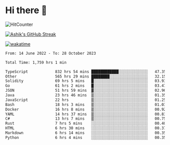 # Hi there 👋

![HitCounter](https://hits.seeyoufarm.com/api/count/incr/badge.svg?url=https%3A%2F%2Fgithub.com%2Fashrhmn1212%2Fhit-counter)

<!-- ![Contribution Graph](https://github-readme-activity-graph.cyclic.app/graph?username=ashrhmn) -->


<!-- [![Top Langs](https://github-readme-stats.vercel.app/api/top-langs/?username=ashrhmn&layout=compact&theme=synthwave&langs_count=10&card_width=445)](https://github.com/anuraghazra/github-readme-stats) -->

[![Ashik's GitHub Streak](https://github-readme-streak-stats.herokuapp.com/?user=ashrhmn&theme=blood&fire=DD7F1C&background=151515&dates=9f9f9f&border=DD2727)](https://git.io/streak-stats)

<!-- ![Ashik's GitHub stats](https://github-readme-stats.vercel.app/api/?username=ashrhmn&show_icons=true&title_color=fff&icon_color=79ff97&text_color=9f9f9f&bg_color=151515) -->

[![wakatime](https://wakatime.com/badge/user/3df86613-ba63-4631-8e65-0ff18e7becad.svg)](https://wakatime.com/@3df86613-ba63-4631-8e65-0ff18e7becad)

<!--START_SECTION:waka-->

```txt
From: 14 June 2022 - To: 28 October 2023

Total Time: 1,759 hrs 1 min

TypeScript            832 hrs 54 mins ████████████░░░░░░░░░░░░░   47.35 %
Other                 565 hrs 29 mins ████████░░░░░░░░░░░░░░░░░   32.15 %
Solidity              69 hrs 5 mins   █░░░░░░░░░░░░░░░░░░░░░░░░   03.93 %
Go                    61 hrs 2 mins   █░░░░░░░░░░░░░░░░░░░░░░░░   03.47 %
JSON                  51 hrs 59 mins  ▓░░░░░░░░░░░░░░░░░░░░░░░░   02.96 %
Java                  23 hrs 46 mins  ▒░░░░░░░░░░░░░░░░░░░░░░░░   01.35 %
JavaScript            22 hrs          ▒░░░░░░░░░░░░░░░░░░░░░░░░   01.25 %
Bash                  18 hrs 3 mins   ▒░░░░░░░░░░░░░░░░░░░░░░░░   01.03 %
Docker                16 hrs 8 mins   ▒░░░░░░░░░░░░░░░░░░░░░░░░   00.92 %
YAML                  14 hrs 37 mins  ▒░░░░░░░░░░░░░░░░░░░░░░░░   00.83 %
C#                    13 hrs 7 mins   ▒░░░░░░░░░░░░░░░░░░░░░░░░   00.75 %
Rust                  7 hrs 5 mins    ░░░░░░░░░░░░░░░░░░░░░░░░░   00.40 %
HTML                  6 hrs 30 mins   ░░░░░░░░░░░░░░░░░░░░░░░░░   00.37 %
Markdown              6 hrs 14 mins   ░░░░░░░░░░░░░░░░░░░░░░░░░   00.35 %
Python                6 hrs 4 mins    ░░░░░░░░░░░░░░░░░░░░░░░░░   00.35 %
```

<!--END_SECTION:waka-->


<!--### Most Used Languages
<img src="https://wakatime.com/share/@ashrhmn/24ecb986-5bf8-4607-af7f-0aab08908d8c.png" />

### Favourite Tools
<img src="https://wakatime.com/share/@ashrhmn/f4e08015-f3bc-460a-9228-95a3ba11c604.png" />-->
